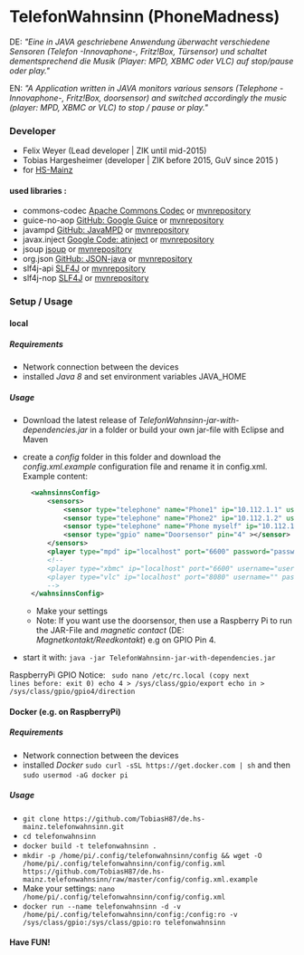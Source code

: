 # TelefonWahnsinn (PhoneMadness)

DE: *"Eine in JAVA geschriebene Anwendung überwacht verschiedene Sensoren (Telefon -Innovaphone-, Fritz!Box, Türsensor) und schaltet dementsprechend die Musik (Player: MPD, XBMC oder VLC) auf stop/pause oder play."*

EN: *"A Application written in JAVA monitors various sensors (Telephone -Innovaphone-, Fritz!Box, doorsensor) and switched accordingly the music (player: MPD, XBMC or VLC) to stop / pause or play."*


### Developer
* Felix Weyer (Lead developer | ZIK until mid-2015)
* Tobias Hargesheimer (developer | ZIK before 2015, GuV since 2015 )
* for [HS-Mainz](https://www.hs-mainz.de/)


#### used libraries : 
*  commons-codec [Apache Commons Codec](http://commons.apache.org/proper/commons-codec/download_codec.cgi) or [mvnrepository](https://mvnrepository.com/artifact/commons-codec/commons-codec)
*  guice-no-aop [GitHub: Google Guice](https://github.com/google/guice/) or [mvnrepository](https://mvnrepository.com/artifact/com.google.inject/guice)
*  javampd [GitHub: JavaMPD](https://github.com/finnyb/javampd) or [mvnrepository](https://mvnrepository.com/artifact/net.thejavashop/javampd)
*  javax.inject [Google Code: atinject](https://code.google.com/p/atinject/) or [mvnrepository](https://mvnrepository.com/artifact/javax.inject/javax.inject)
*  jsoup [jsoup](https://jsoup.org/) or [mvnrepository](https://mvnrepository.com/artifact/org.jsoup/jsoup)
*  org.json [GitHub: JSON-java](https://github.com/stleary/JSON-java) or [mvnrepository](https://mvnrepository.com/artifact/org.json/json)
*  slf4j-api [SLF4J](http://www.slf4j.org/) or [mvnrepository](https://mvnrepository.com/artifact/org.slf4j/slf4j-api)
*  slf4j-nop [SLF4J](http://www.slf4j.org/) or [mvnrepository](https://mvnrepository.com/artifact/org.slf4j/slf4j-nop)


### Setup / Usage 

#### local

##### Requirements

* Network connection between the devices
* installed *Java 8* and set environment variables JAVA_HOME

##### Usage

* Download the latest release of *TelefonWahnsinn-jar-with-dependencies.jar* in a folder or build your own jar-file with Eclipse and Maven 
* create a *config* folder in this folder and download the *config.xml.example* configuration file and rename it in config.xml. Example content:
  ```xml
	<wahnsinnsConfig>
		<sensors>
			<sensor type="telephone" name="Phone1" ip="10.112.1.1" username="user" password="password" ></sensor>
			<sensor type="telephone" name="Phone2" ip="10.112.1.2" username="user" password="password" ></sensor>
			<sensor type="telephone" name="Phone myself" ip="10.112.1.3" username="user" password="password" ></sensor>
			<sensor type="gpio" name="Doorsensor" pin="4" ></sensor>
		</sensors>
		<player type="mpd" ip="localhost" port="6600" password="password"></player>
		<!--
		<player type="xbmc" ip="localhost" port="6600" username="user" password="password"></player>
		<player type="vlc" ip="localhost" port="8080" username="" password="password"></player>
		-->
	</wahnsinnsConfig>
  ```
  
	* Make your settings
	* Note: If you want use the doorsensor, then use a Raspberry Pi to run the JAR-File and *magnetic contact* (DE: *Magnetkontakt/Reedkontakt*) e.g on GPIO Pin 4.
* start it with: ``` java -jar TelefonWahnsinn-jar-with-dependencies.jar ```

RaspberryPi GPIO Notice:
<code>
	sudo nano /etc/rc.local  (copy next lines before: exit 0)
		echo 4 > /sys/class/gpio/export
		echo in > /sys/class/gpio/gpio4/direction
</code>

#### Docker (e.g. on RaspberryPi)

##### Requirements

* Network connection between the devices
* installed *Docker* ``` sudo curl -sSL https://get.docker.com | sh ``` and then ``` sudo usermod -aG docker pi ```

##### Usage

* ``` git clone https://github.com/TobiasH87/de.hs-mainz.telefonwahnsinn.git ```
* ``` cd telefonwahnsinn ```
* ``` docker build -t telefonwahnsinn . ```
* ``` mkdir -p /home/pi/.config/telefonwahnsinn/config && wget -O /home/pi/.config/telefonwahnsinn/config/config.xml https://github.com/TobiasH87/de.hs-mainz.telefonwahnsinn/raw/master/config/config.xml.example ```
* Make your settings: ``` nano /home/pi/.config/telefonwahnsinn/config/config.xml ```
* ``` docker run --name telefonwahnsinn -d -v /home/pi/.config/telefonwahnsinn/config:/config:ro -v /sys/class/gpio:/sys/class/gpio:ro telefonwahnsinn ```


#### Have FUN!
